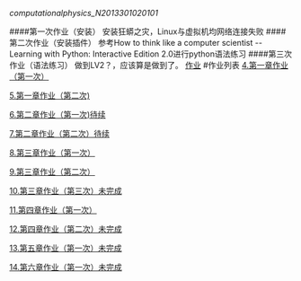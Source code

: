 _computationalphysics_N2013301020101_


####第一次作业（安装）
安装狂蟒之灾，Linux与虚拟机均网络连接失败
####第二次作业（安装插件）
参考How to think like a computer scientist -- Learning with Python: Interactive Edition 2.0进行python语法练习
####第三次作业（语法练习）
做到LV2？，应该算是做到了。
  [作业](https://github.com/whuerZS/computationalphysics_N2013301020101/blob/master/EX1%20LV1-lv2.py) 
#作业列表
[4.第一章作业（第一次）](https://github.com/whuerZS/computationalphysics_N2013301020101/blob/master/Chapter1/%E7%AC%AC%E4%B8%80%E6%AC%A1%E4%BD%9C%E4%B8%9A.md)

[5.第一章作业（第二次)](https://github.com/whuerZS/computationalphysics_N2013301020101/blob/master/Chapter1/Chapter1%EF%BC%88%E7%AC%AC%E4%BA%8C%E6%AC%A1%EF%BC%89/%E7%AC%AC%E4%B8%80%E7%AB%A0%E4%BD%9C%E4%B8%9A%EF%BC%88%E7%AC%AC%E4%BA%8C%E6%AC%A1%EF%BC%89.md)

[6.第二章作业（第一次)待续](https://www.zybuluo.com/Homework-/note/347992)

[7.第二章作业（第二次）待续](https://www.zybuluo.com/Homework-/note/370194)

[8.第三章作业（第一次）](https://www.zybuluo.com/Homework-/note/371352)

[9.第三章作业（第二次）](https://www.zybuluo.com/Homework-/note/389418)

[10.第三章作业（第三次）未完成](https://www.zybuluo.com/Homework-/note/404577)

[11.第四章作业（第一次）](https://www.zybuluo.com/Homework-/note/404824)

[12.第四章作业（第二次）未完成](https://www.zybuluo.com/Homework-/note/404824)

[13.第五章作业（第一次）未完成](https://www.zybuluo.com/Homework-/note/404824)

[14.第六章作业（第一次）未完成](https://www.zybuluo.com/Homework-/note/404824)






